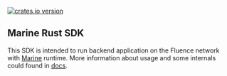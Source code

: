 [![crates.io version](https://img.shields.io/crates/v/marine-rs-sdk?color=green)](https://crates.io/crates/marine-rs-sdk)

## Marine Rust SDK

This SDK is intended to run backend application on the Fluence network with [Marine](https://github.com/fluencelabs/marine) runtime. More information about usage and some internals could found in [docs](https://fluence.dev/docs/marine-book/marine-rust-sdk/).
